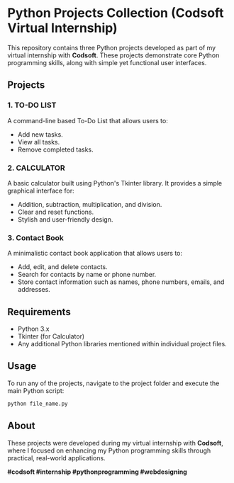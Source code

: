 
# Python Projects Collection (Codsoft Virtual Internship)

This repository contains three Python projects developed as part of my virtual internship with **Codsoft**. These projects demonstrate core Python programming skills, along with simple yet functional user interfaces.

## Projects

### 1. TO-DO LIST
A command-line based To-Do List that allows users to:
- Add new tasks.
- View all tasks.
- Remove completed tasks.

### 2. CALCULATOR
A basic calculator built using Python's Tkinter library. It provides a simple graphical interface for:
- Addition, subtraction, multiplication, and division.
- Clear and reset functions.
- Stylish and user-friendly design.

### 3. Contact Book
A minimalistic contact book application that allows users to:
- Add, edit, and delete contacts.
- Search for contacts by name or phone number.
- Store contact information such as names, phone numbers, emails, and addresses.

## Requirements
- Python 3.x
- Tkinter (for Calculator)
- Any additional Python libraries mentioned within individual project files.

## Usage
To run any of the projects, navigate to the project folder and execute the main Python script:
```bash
python file_name.py
```

## About
These projects were developed during my virtual internship with **Codsoft**, where I focused on enhancing my Python programming skills through practical, real-world applications.

<b> #codsoft #internship #pythonprogramming #webdesigning
